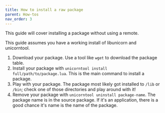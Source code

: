 ```yaml
---
title: How to install a raw package
parent: How-tos
nav_order: 3
---
```


This guide will cover installing a package without using a remote.

This guide assumes you have a working install of libunicorn and unicorntool.

1. Download your package. Use a tool like `wget` to download the package table.
2. Install your package with `unicorntool install full/path/to/package.lua`. This is the main command to install a package.
3. Play with your package. The package most likely got installed to `/lib` or `/bin`; check one of those directories and play around with it!
4. Remove your package with `unicorntool uninstall package-name`. The package name is in the source package. If it's an application, there is a good chance it's name is the name of the package.
